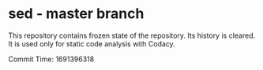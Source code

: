 # sed - master branch

This repository contains frozen state of the repository.
Its history is cleared. It is used only for static code
analysis with Codacy.

Commit Time: 1691396318